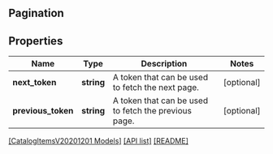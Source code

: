 ## Pagination

## Properties

Name | Type | Description | Notes
------------ | ------------- | ------------- | -------------
**next_token** | **string** | A token that can be used to fetch the next page. | [optional]
**previous_token** | **string** | A token that can be used to fetch the previous page. | [optional]

[[CatalogItemsV20201201 Models]](../) [[API list]](../../Api) [[README]](../../../README.md)
